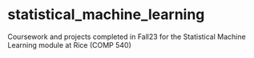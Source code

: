 # statistical_machine_learning

Coursework and projects completed in Fall23 for the Statistical Machine Learning module at Rice (COMP 540)
